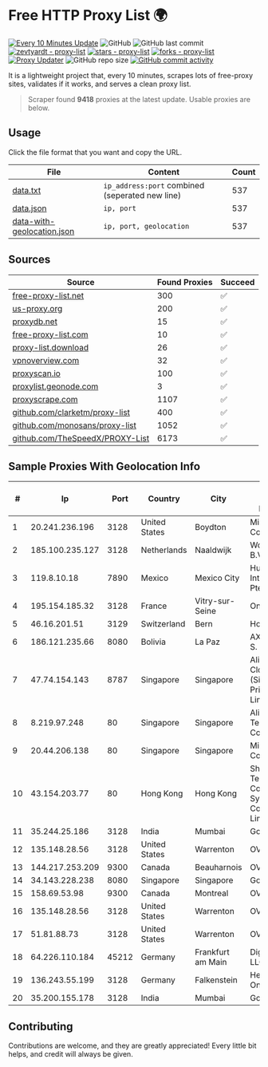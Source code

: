 
# Free HTTP Proxy List 🌍

[![Every 10 Minutes Update](https://github.com/mertguvencli/http-proxy-list/actions/workflows/main.yml/badge.svg?branch=main)](https://github.com/mertguvencli/http-proxy-list/actions/workflows/main.yml)
![GitHub](https://img.shields.io/github/license/mertguvencli/http-proxy-list)
![GitHub last commit](https://img.shields.io/github/last-commit/mertguvencli/http-proxy-list)
[![zevtyardt - proxy-list](https://img.shields.io/static/v1?label=zevtyardt&message=proxy-list&color=blue&logo=github)](https://github.com/zevtyardt/proxy-list "Go to GitHub repo")
[![stars - proxy-list](https://img.shields.io/github/stars/zevtyardt/proxy-list?style=social)](https://github.com/zevtyardt/proxy-list)
[![forks - proxy-list](https://img.shields.io/github/forks/zevtyardt/proxy-list?style=social)](https://github.com/zevtyardt/proxy-list)
[![Proxy Updater](https://github.com/zevtyardt/proxy-list/workflows/Proxy%20Updater/badge.svg)](https://github.com/zevtyardt/proxy-list/actions?query=workflow:"Proxy+Updater")
![GitHub repo size](https://img.shields.io/github/repo-size/zevtyardt/proxy-list)
[![GitHub commit activity](https://img.shields.io/github/commit-activity/m/zevtyardt/proxy-list?logo=commits)](https://github.com/zevtyardt/proxy-list/commits/main)

It is a lightweight project that, every 10 minutes, scrapes lots of free-proxy sites, validates if it works, and serves a clean proxy list.

> Scraper found **9418** proxies at the latest update. Usable proxies are below.

## Usage

Click the file format that you want and copy the URL.

|File|Content|Count|
|----|-------|-----|
|[data.txt](https://raw.githubusercontent.com/mertguvencli/http-proxy-list/main/proxy-list/data.txt)|`ip_address:port` combined (seperated new line)|537|
|[data.json](https://raw.githubusercontent.com/mertguvencli/http-proxy-list/main/proxy-list/data.json)|`ip, port`|537|
|[data-with-geolocation.json](https://raw.githubusercontent.com/mertguvencli/http-proxy-list/main/proxy-list/data-with-geolocation.json)|`ip, port, geolocation`|537|

## Sources

|Source|Found Proxies|Succeed|
|------|-------------|-------|
|[free-proxy-list.net](https://free-proxy-list.net)|300|✅|
|[us-proxy.org](https://www.us-proxy.org)|200|✅|
|[proxydb.net](http://proxydb.net)|15|✅|
|[free-proxy-list.com](https://free-proxy-list.com/?page=&port=&type%5B%5D=http&type%5B%5D=https&up_time=0&search=Search)|10|✅|
|[proxy-list.download](https://www.proxy-list.download/HTTP)|26|✅|
|[vpnoverview.com](https://vpnoverview.com/privacy/anonymous-browsing/free-proxy-servers)|32|✅|
|[proxyscan.io](https://www.proxyscan.io)|100|✅|
|[proxylist.geonode.com](https://proxylist.geonode.com/api/proxy-list?limit=300&page=1&sort_by=lastChecked&sort_type=desc&protocols=http,https)|3|✅|
|[proxyscrape.com](https://api.proxyscrape.com/v2/?request=displayproxies&protocol=http&timeout=10000&country=all&ssl=all&anonymity=all)|1107|✅|
|[github.com/clarketm/proxy-list](https://raw.githubusercontent.com/clarketm/proxy-list/master/proxy-list-raw.txt)|400|✅|
|[github.com/monosans/proxy-list](https://raw.githubusercontent.com/monosans/proxy-list/main/proxies/http.txt)|1052|✅|
|[github.com/TheSpeedX/PROXY-List](https://raw.githubusercontent.com/TheSpeedX/PROXY-List/master/http.txt)|6173|✅|


## Sample Proxies With Geolocation Info

|#|Ip|Port|Country|City|Internet Service Provider|
|-|--|----|-------|----|-------------------------|
|1|20.241.236.196|3128|United States|Boydton|Microsoft Corporation|
|2|185.100.235.127|3128|Netherlands|Naaldwijk|WorldStream B.V.|
|3|119.8.10.18|7890|Mexico|Mexico City|Huawei International Pte. LTD|
|4|195.154.185.32|3128|France|Vitry-sur-Seine|Online S.A.S.|
|5|46.16.201.51|3129|Switzerland|Bern|Hosteur SA|
|6|186.121.235.66|8080|Bolivia|La Paz|AXS Bolivia S. A.|
|7|47.74.154.143|8787|Singapore|Singapore|Alibaba Cloud (Singapore) Private Limited|
|8|8.219.97.248|80|Singapore|Singapore|Alibaba (US) Technology Co., Ltd.|
|9|20.44.206.138|80|Singapore|Singapore|Microsoft Corporation|
|10|43.154.203.77|80|Hong Kong|Hong Kong|Shenzhen Tencent Computer Systems Company Limited|
|11|35.244.25.186|3128|India|Mumbai|Google LLC|
|12|135.148.28.56|3128|United States|Warrenton|OVH US LLC|
|13|144.217.253.209|9300|Canada|Beauharnois|OVH SAS|
|14|34.143.228.238|8080|Singapore|Singapore|Google LLC|
|15|158.69.53.98|9300|Canada|Montreal|OVH SAS|
|16|135.148.28.56|3128|United States|Warrenton|OVH US LLC|
|17|51.81.88.73|3128|United States|Warrenton|OVH US LLC|
|18|64.226.110.184|45212|Germany|Frankfurt am Main|DigitalOcean, LLC|
|19|136.243.55.199|3128|Germany|Falkenstein|Hetzner Online GmbH|
|20|35.200.155.178|3128|India|Mumbai|Google LLC|



## Contributing

Contributions are welcome, and they are greatly appreciated! Every
little bit helps, and credit will always be given.

